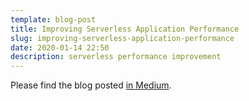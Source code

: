 ```yaml
---
template: blog-post
title: Improving Serverless Application Performance
slug: improving-serverless-application-performance
date: 2020-01-14 22:50
description: serverless performance improvement
---
```

Please find the blog posted [in Medium](https://medium.com/thundra/improving-serverless-application-performance-f678c9b3e15a).